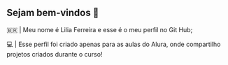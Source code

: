 ## Sejam bem-vindos 💙
🇧🇷 | Meu nome é Lilia Ferreira e esse é o meu perfil no Git Hub;

💻 | Esse perfil foi criado apenas para as aulas do Alura, onde compartilho projetos criados durante o curso!


